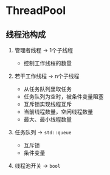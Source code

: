 # ThreadPool
## 线程池构成
1. 管理者线程 -> 1个子线程
    - 控制工作线程的数量

2. 若干工作线程 -> n个子线程
    - 从任务队列里取任务
    - 任务队列为空时，被条件变量阻塞
    - 互斥锁实现线程互斥
    - 当前线程数量，空闲线程数量
    - 最大、最小线程数量

3. 任务队列 -> `std::queue`
    - 互斥锁
    - 条件变量

4. 线程池开关 -> `bool`
